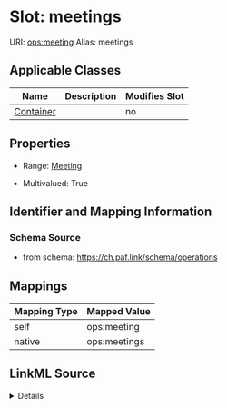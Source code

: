 

# Slot: meetings 



URI: [ops:meeting](https://ch.paf.link/schema/operations/meeting)
Alias: meetings

<!-- no inheritance hierarchy -->





## Applicable Classes

| Name | Description | Modifies Slot |
| --- | --- | --- |
| [Container](Container.md) |  |  no  |







## Properties

* Range: [Meeting](Meeting.md)

* Multivalued: True





## Identifier and Mapping Information







### Schema Source


* from schema: https://ch.paf.link/schema/operations




## Mappings

| Mapping Type | Mapped Value |
| ---  | ---  |
| self | ops:meeting |
| native | ops:meetings |




## LinkML Source

<details>
```yaml
name: meetings
from_schema: https://ch.paf.link/schema/operations
rank: 1000
slot_uri: ops:meeting
alias: meetings
domain_of:
- Container
range: Meeting
multivalued: true
inlined: true
inlined_as_list: true

```
</details>
